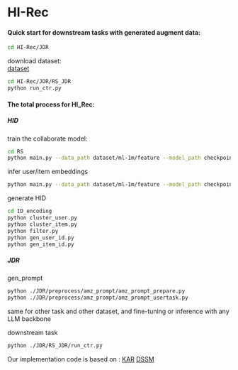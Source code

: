 # HI-Rec
#### Quick start for downstream tasks with generated augment data:  
```bash
cd HI-Rec/JDR
```
download dataset:   
[dataset](https://drive.google.com/file/d/1eZ8riGuqifk-_kRBsKDxPp64kPFfqC1i/view?usp=sharing)
```bash
cd HI-Rec/JDR/RS_JDR   
python run_ctr.py   
```
#### The total process for HI_Rec:
##### HID
train the collaborate model:    
```bash
cd RS
python main.py --data_path dataset/ml-1m/feature --model_path checkpoint --whether_train train --epochs 10 --batch_size 2048 --dropout 0.0 --lr 0.001 --optimizer Adam --device gpu --encode_min 0.0 --neg_sampling 5 --use_senet False 
```
infer user/item embeddings    
```bash
python main.py --data_path dataset/ml-1m/feature --model_path checkpoint --whether_train test --epochs 10 --batch_size 2048 --dropout 0.0 --lr 0.001 --optimizer Adam --device gpu --encode_min 0.0 --neg_sampling 5 --use_senet False 
```
generate HID    
```bash
cd ID_encoding
python cluster_user.py
python cluster_item.py
python filter.py
python gen_user_id.py
python gen_item_id.py
```

##### JDR
gen_prompt     
```bash
python ./JDR/preprocess/amz_prompt/amz_prompt_prepare.py
python ./JDR/preprocess/amz_prompt/amz_prompt_usertask.py
```
same for other task and other dataset, and fine-tuning or inference with any LLM backbone   

downstream task    
```bash
python ./JDR/RS_JDR/run_ctr.py
```

Our implementation code is based on : 
[KAR](https://github.com/YunjiaXi/Open-World-Knowledge-Augmented-Recommendation/tree/main)
[DSSM](https://github.com/HeartFu/DSSM)
